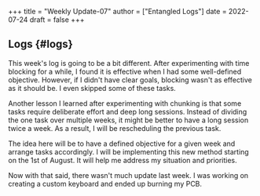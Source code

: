 +++
title = "Weekly Update-07"
author = ["Entangled Logs"]
date = 2022-07-24
draft = false
+++

## Logs {#logs}

This week's log is going to be a bit different. After experimenting with time blocking for a while, I found it is effective when I had some well-defined objective. However, if I didn't have clear goals, blocking wasn't as effective as it should be. I even skipped some of these tasks.

Another lesson I learned after experimenting with chunking is that some tasks require deliberate effort and deep long sessions. Instead of dividing the one task over multiple weeks, it might be better to have a long session twice a week. As a result, I will be rescheduling the previous task.

The idea here will be to have a defined objective for a given week and arrange tasks accordingly. I will be implementing this new method starting on the 1st of August. It will help me address my situation and priorities.

Now with that said, there wasn't much update last week. I was working on creating a custom keyboard and ended up burning my PCB.
